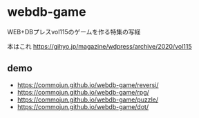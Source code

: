 # webdb-game
WEB+DBプレスvol115のゲームを作る特集の写経

本はこれ
https://gihyo.jp/magazine/wdpress/archive/2020/vol115

## demo

- https://commojun.github.io/webdb-game/reversi/
- https://commojun.github.io/webdb-game/rpg/
- https://commojun.github.io/webdb-game/puzzle/
- https://commojun.github.io/webdb-game/dot/
